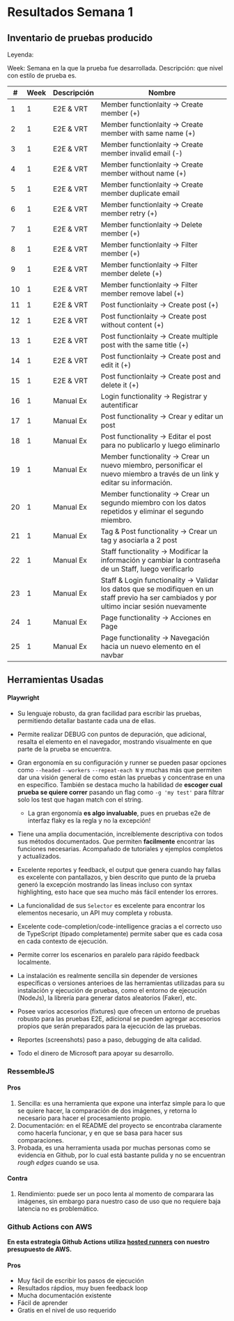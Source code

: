 # Resultados Semana 1

## Inventario de pruebas producido

Leyenda:

Week: Semana en la que la prueba fue desarrollada.
Descripción: que nivel con estilo de prueba es.


| #     | Week | Descripción | Nombre                                                                                                                                       |
| ----- | ---- | ----------- | -------------------------------------------------------------------------------------------------------------------------------------------  |
| 1     | 1    | E2E & VRT   | Member functionlaity -> Create member (+)                                                                                                    |
| 2     | 1    | E2E & VRT   | Member functionlaity -> Create member with same name (+)                                                                                     |
| 3     | 1    | E2E & VRT   | Member functionlaity -> Create member invalid email (-)                                                                                      |
| 4     | 1    | E2E & VRT   | Member functionlaity -> Create member without name (+)                                                                                       |
| 5     | 1    | E2E & VRT   | Member functionlaity -> Create member duplicate email                                                                                        |
| 6     | 1    | E2E & VRT   | Member functionlaity -> Create member retry (+)                                                                                              |
| 7     | 1    | E2E & VRT   | Member functionlaity -> Delete member (+)                                                                                                    |
| 8     | 1    | E2E & VRT   | Member functionlaity -> Filter member (+)                                                                                                    |
| 9     | 1    | E2E & VRT   | Member functionlaity -> Filter member delete (+)                                                                                             |
| 10    | 1    | E2E & VRT   | Member functionlaity -> Filter member remove label (+)                                                                                       |
| 11    | 1    | E2E & VRT   | Post functionlaity -> Create post (+)                                                                                                        |
| 12    | 1    | E2E & VRT   | Post functionlaity -> Create post without content (+)                                                                                        |
| 13    | 1    | E2E & VRT   | Post functionlaity -> Create multiple post with the same title (+)                                                                           |
| 14    | 1    | E2E & VRT   | Post functionlaity -> Create post and edit it (+)                                                                                            |
| 15    | 1    | E2E & VRT   | Post functionlaity -> Create post and delete it (+)                                                                                          |
| 16    | 1    | Manual Ex   | Login functionality -> Registrar y autentificar                                                                                              |
| 17    | 1    | Manual Ex   | Post functionality -> Crear y editar un post                                                                                                 |
| 18    | 1    | Manual Ex   | Post functionality -> Editar el post para no publicarlo y luego eliminarlo                                                                   |
| 19    | 1    | Manual Ex   | Member functionality -> Crear un nuevo miembro, personificar el nuevo miembro a través de un link y editar su información.                   |
| 20    | 1    | Manual Ex   | Member functionality -> Crear un segundo miembro con los datos repetidos y eliminar el segundo miembro.                                      |
| 21    | 1    | Manual Ex   | Tag & Post functionality -> Crear un tag y asociarla a 2 post                                                                                |
| 22    | 1    | Manual Ex   | Staff functionality -> Modificar la información y cambiar la contraseña de un Staff, luego verificarlo                                       |
| 23    | 1    | Manual Ex   | Staff & Login functionality -> Validar los datos que se modifiquen en un staff previo ha ser cambiados y por ultimo inciar sesión nuevamente |
| 24    | 1    | Manual Ex   | Page functionality -> Acciones en Page                                                                                                       |
| 25    | 1    | Manual Ex   | Page functionality -> Navegación hacia un nuevo elemento en el navbar                                                                        |

## Herramientas Usadas

#### Playwright

- Su lenguaje robusto, da gran facilidad para escribir las pruebas, permitiendo detallar bastante cada una de ellas.

- Permite realizar DEBUG con puntos de depuración, que adicional, resalta el elemento en el navegador, mostrando visualmente en que parte de la prueba se encuentra.

- Gran ergonomía en su configuración y runner se pueden pasar opciones como `--headed` `--workers` `--repeat-each N` y muchas más que permiten dar una visión general de como están las pruebas y concentrase en una en específico. También se destaca mucho la habilidad de **escoger cual prueba se quiere correr** pasando un flag como `-g 'my test'` para filtrar solo los test que hagan match con el string.
    * La gran ergonomía **es algo invaluable**, pues en pruebas e2e de interfaz flaky es la regla y no la excepción!

- Tiene una amplia documentación, increíblemente descriptiva con todos sus métodos documentados. Que permiten **facilmente** encontrar las funciones necesarias. Acompañado de tutoriales y ejemplos completos y actualizados.

- Excelente reportes y feedback, el output que genera cuando hay fallas es excelente con pantallazos, y bien descrito que punto de la prueba generó la excepción mostrando las lineas incluso con syntax highlighting, esto hace que sea mucho más fácil entender los errores.

- La funcionalidad de sus `Selector` es excelente para encontrar los elementos necesario, un API muy completa y robusta.

- Excelente code-completion/code-intelligence gracias a el correcto uso de TypeScript (tipado completamente) permite saber que es cada cosa en cada contexto de ejecución.

- Permite correr los escenarios en paralelo para rápido feedback localmente.

- La instalación es realmente sencilla sin depender de versiones específicas o versiones anterioes de las herramientas utilizadas para su instalación y ejecución de pruebas, como el entorno de ejecución (NodeJs), la librería para generar datos aleatorios (Faker), etc.

- Posee varios accesorios (fixtures) que ofrecen un entorno de pruebas robusto para las pruebas E2E, adicional se pueden agregar accesorios propios que serán preparados para la ejecución de las pruebas.

- Reportes (screenshots) paso a paso, debugging de alta calidad.

- Todo el dinero de Microsoft para apoyar su desarrollo.

### RessembleJS

#### Pros

1. Sencilla: es una herramienta que expone una interfaz simple para lo que se quiere hacer, la comparación de dos imágenes, y retorna lo necesario para hacer el procesamiento propio.
1. Documentación: en el README del proyecto se encontraba claramente como hacerla funcionar, y en que se basa para hacer sus comparaciones.
1. Probada, es una herramienta usada por muchas personas como se evidencia en Github, por lo cual está bastante pulida y no se encuentran *rough edges* cuando se usa.

#### Contra

1. Rendimiento: puede ser un poco lenta al momento de comparara las imágenes, sin embargo para nuestro caso de uso que no requiere baja latencia no es problemático.

### Github Actions con AWS

**En esta estrategía Github Actions utiliza [hosted runners](https://github.com/machulav/ec2-github-runner) con nuestro presupuesto de AWS.**

#### Pros

- Muy fácil de escribir los pasos de ejecución
- Resultados rápdios, muy buen feedback loop
- Mucha documentación existente
- Fácil de aprender
- Gratis en el nivel de uso requerido
